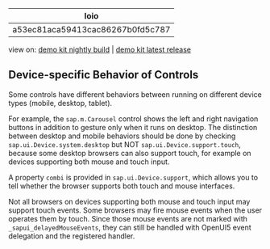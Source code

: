 <!-- loioa53ec81aca59413cac86267b0fd5c787 -->

| loio |
| -----|
| a53ec81aca59413cac86267b0fd5c787 |

<div id="loio">

view on: [demo kit nightly build](https://openui5nightly.hana.ondemand.com/topic/a53ec81aca59413cac86267b0fd5c787) | [demo kit latest release](https://sdk.openui5.org/topic/a53ec81aca59413cac86267b0fd5c787)</div>

## Device-specific Behavior of Controls

Some controls have different behaviors between running on different device types \(mobile, desktop, tablet\).

For example, the `sap.m.Carousel` control shows the left and right navigation buttons in addition to gesture only when it runs on desktop. The distinction between desktop and mobile behaviors should be done by checking `sap.ui.Device.system.desktop` but NOT `sap.ui.Device.support.touch`, because some desktop browsers can also support touch, for example on devices supporting both mouse and touch input.

A property `combi` is provided in `sap.ui.Device.support`, which allows you to tell whether the browser supports both touch and mouse interfaces.

Not all browsers on devices supporting both mouse and touch input may support touch events. Some browsers may fire mouse events when the user operates them by touch. Since those mouse events are not marked with `_sapui_delayedMouseEvents`, they can still be handled with OpenUI5 event delegation and the registered handler.

